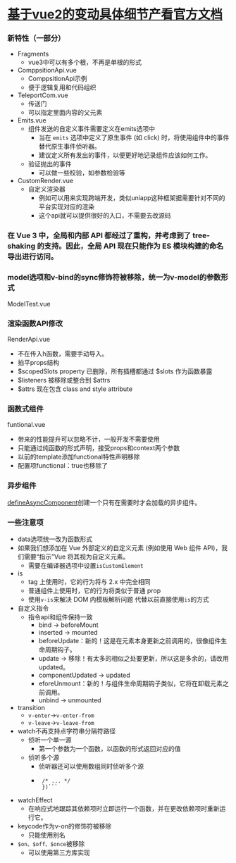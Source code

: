 # [基于vue2的变动具体细节产看官方文档](https://v3.cn.vuejs.org/guide/migration/introduction.html#%E6%A6%82%E8%A7%88)
### 新特性（一部分）
- Fragments
  - vue3中可以有多个根，不再是单根的形式
- ComppsitionApi.vue
  - ComppsitionApi示例
  - 便于逻辑复用和代码组织
- TeleportCom.vue
  - 传送门
  - 可以指定里面内容的父元素
- Emits.vue
  - 组件发送的自定义事件需要定义在emits选项中
    - 当在 ``emits`` 选项中定义了原生事件 (如 click) 时，将使用组件中的事件替代原生事件侦听器。
    - 建议定义所有发出的事件，以便更好地记录组件应该如何工作。
  - 验证抛出的事件
    - 可以做一些校验，如参数检验等
- CustomRender.vue
  - 自定义渲染器
    - 例如可以用来实现跨端开发，类似uniapp这种框架据需要针对不同的平台实现对应的渲染
    - 这个api就可以提供很好的入口，不需要去改源码


### 在 Vue 3 中，全局和内部 API 都经过了重构，并考虑到了 tree-shaking 的支持。因此，全局 API 现在只能作为 ES 模块构建的命名导出进行访问。

### model选项和v-bind的sync修饰符被移除，统一为v-model的参数形式
ModelTest.vue

### 渲染函数API修改
RenderApi.vue
- 不在传入h函数，需要手动导入。  
- 拍平props结构
- $scopedSlots property 已删除，所有插槽都通过 $slots 作为函数暴露
- $listeners 被移除或整合到 $attrs
- $attrs 现在包含 class and style attribute

### 函数式组件
funtional.vue
- 带来的性能提升可以忽略不计，一般开发不需要使用
- 只能通过纯函数的形式声明，接受props和context两个参数
- 以前的template添加functional特性声明移除
- 配置项functional：true也移除了

### 异步组件
[defineAsyncComponent](https://v3.cn.vuejs.org/api/global-api.html#definecomponent)创建一个只有在需要时才会加载的异步组件。

### 一些注意项
- data选项统一改为函数形式
- 如果我们想添加在 Vue 外部定义的自定义元素 (例如使用 Web 组件 API)，我们需要“指示”Vue 将其视为自定义元素。
  - 需要在编译器选项中设置``isCustomElement``
- is
  - <component> tag 上使用时，它的行为将与 2.x 中完全相同
  - 普通组件上使用时，它的行为将类似于普通 prop
  - 使用``v-is``来解决 DOM 内模板解析问题 代替以前直接使用``is``的方式
- 自定义指令
  - 指令api和组件保持一致
    - bind → beforeMount
    - inserted → mounted
    - beforeUpdate：新的！这是在元素本身更新之前调用的，很像组件生命周期钩子。
    - update → 移除！有太多的相似之处要更新，所以这是多余的，请改用 updated。
    - componentUpdated → updated
    - eforeUnmount：新的！与组件生命周期钩子类似，它将在卸载元素之前调用。
    -  unbind -> unmounted
 - transition
   - ``v-enter``->``v-enter-from``
   - ``v-leave``->``v-leave-from``
 - watch不再支持点字符串分隔符路径
   - 侦听一个单一源
     - 第一个参数为一个函数，以函数的形式返回对应的值
   - 侦听多个源
     - 侦听器还可以使用数组同时侦听多个源
     - ```watch([fooRef, barRef], ([foo, bar], [prevFoo, prevBar]) => {
        /* ... */
        })```
 - watchEffect
   - 在响应式地跟踪其依赖项时立即运行一个函数，并在更改依赖项时重新运行它。
 - keycode作为v-on的修饰符被移除
   - 只能使用别名
 - ``$on、$off、$once``被移除
   - 可以使用第三方库实现

